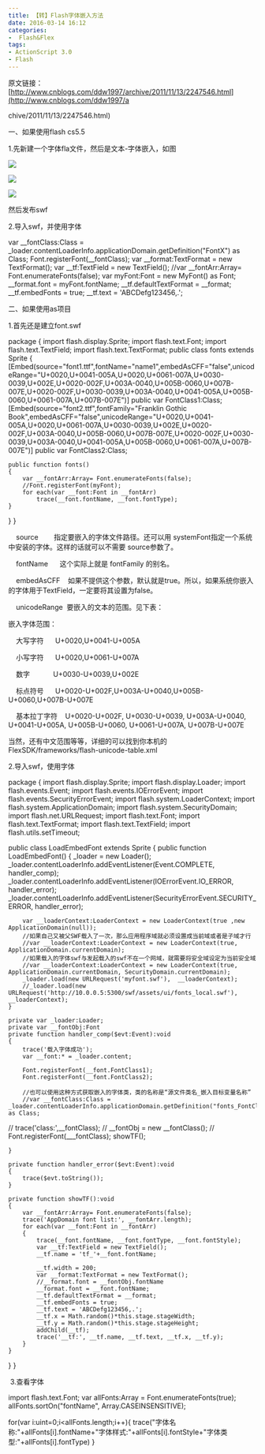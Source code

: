 ```yaml
---
title: 【转】Flash字体嵌入方法
date: 2016-03-14 16:12
categories:
-  Flash&Flex
tags:
- ActionScript 3.0
- Flash
---
```

<div id="sina_keyword_ad_area2" class="articalContent   newfont_family">


原文链接：[http://www.cnblogs.com/ddw1997/archive/2011/11/13/2247546.html](http://www.cnblogs.com/ddw1997/a
<!--more-->
chive/2011/11/13/2247546.html)

一、如果使用flash cs5.5  


1.先新建一个字体fla文件，然后是文本-字体嵌入，如图  

![](http://images.cnblogs.com/cnblogs_com/ddw1997/img/name.PNG)  


![](http://images.cnblogs.com/cnblogs_com/ddw1997/img/as.PNG)  


![](http://images.cnblogs.com/cnblogs_com/ddw1997/img/lib.PNG)  


然后发布swf  

2.导入swf，并使用字体  

var __fontClass:Class = _loader.contentLoaderInfo.applicationDomain.getDefinition("FontX") as Class;
Font.registerFont(__fontClass);
var __format:TextFormat = new TextFormat();
var __tf:TextField = new TextField();
//var __fontArr:Array= Font.enumerateFonts(false);
var myFont:Font = new MyFont() as Font;
__format.font = myFont.fontName;
__tf.defaultTextFormat = __format;
__tf.embedFonts = true;
__tf.text = 'ABCDefg123456,.';


二、如果使用as项目  


1.首先还是建立font.swf  

package
{
import flash.display.Sprite;
import flash.text.Font;
import flash.text.TextField;
import flash.text.TextFormat;
public class fonts extends Sprite
{
    [Embed(source="font1.ttf",fontName="name1",embedAsCFF="false",unicodeRange="U+0020,U+0041-005A,U+0020,U+0061-007A,U+0030-0039,U+002E,U+0020-002F,U+003A-0040,U+005B-0060,U+007B-007E,U+0020-002F,U+0030-0039,U+003A-0040,U+0041-005A,U+005B-0060,U+0061-007A,U+007B-007E")]
    public var FontClass1:Class;
    [Embed(source="font2.ttf",fontFamily="Franklin Gothic Book",embedAsCFF="false",unicodeRange="U+0020,U+0041-005A,U+0020,U+0061-007A,U+0030-0039,U+002E,U+0020-002F,U+003A-0040,U+005B-0060,U+007B-007E,U+0020-002F,U+0030-0039,U+003A-0040,U+0041-005A,U+005B-0060,U+0061-007A,U+007B-007E")]
    public var FontClass2:Class;

    public function fonts()
    {
        var __fontArr:Array= Font.enumerateFonts(false);
        //Font.registerFont(myFont);
        for each(var __font:Font in __fontArr)
            trace(__font.fontName, __font.fontType);
    }
}
}


    source        指定要嵌入的字体文件路径。还可以用 systemFont指定一个系统中安装的字体。这样的话就可以不需要 source参数了。  

    fontName      这个实际上就是 fontFamily 的别名。  

    embedAsCFF    如果不提供这个参数，默认就是true。所以，如果系统你嵌入的字体用于TextField，一定要将其设置为false。  

    unicodeRange  要嵌入的文本的范围。见下表：  


嵌入字体范围：  


    大写字符      U+0020,U+0041-U+005A  

    小写字符      U+0020,U+0061-U+007A  

    数字            U+0030-U+0039,U+002E  

    标点符号      U+0020-U+002F,U+003A-U+0040,U+005B-U+0060,U+007B-U+007E  

    基本拉丁字符    U+0020-U+002F, U+0030-U+0039, U+003A-U+0040, U+0041-U+005A, U+005B-U+0060, U+0061-U+007A, U+007B-U+007E  


当然，还有中文范围等等，详细的可以找到你本机的 FlexSDK/frameworks/flash-unicode-table.xml  


2.导入swf，使用字体  

package
{
import flash.display.Sprite;
import flash.display.Loader;
import flash.events.Event;
import flash.events.IOErrorEvent;
import flash.events.SecurityErrorEvent;
import flash.system.LoaderContext;
import flash.system.ApplicationDomain;
import flash.system.SecurityDomain;
import flash.net.URLRequest;
import flash.text.Font;
import flash.text.TextFormat;
import flash.text.TextField;
import flash.utils.setTimeout;

public class LoadEmbedFont extends Sprite
{
    public function LoadEmbedFont()
    {
        _loader = new Loader();
        _loader.contentLoaderInfo.addEventListener(Event.COMPLETE, handler_comp);
        _loader.contentLoaderInfo.addEventListener(IOErrorEvent.IO_ERROR, handler_error);
        _loader.contentLoaderInfo.addEventListener(SecurityErrorEvent.SECURITY_ERROR, handler_error);

        var __loaderContext:LoaderContext = new LoaderContext(true ,new ApplicationDomain(null));
        //如果自己又被父SWF载入了一次，那么应用程序域就必须设置成当前域或者是子域才行
        //var __loaderContext:LoaderContext = new LoaderContext(true, ApplicationDomain.currentDomain);
        //如果载入的字体swf与发起载入的swf不在一个网域，就需要将安全域设定为当前安全域
        //var __loaderContext:LoaderContext = new LoaderContext(true, ApplicationDomain.currentDomain, SecurityDomain.currentDomain);
        _loader.load(new URLRequest('myfont.swf'),  __loaderContext);
        //_loader.load(new URLRequest('http://10.0.0.5:5300/swf/assets/ui/fonts_local.swf'),  __loaderContext);
    }

    private var _loader:Loader;
    private var __fontObj:Font
    private function handler_comp($evt:Event):void
    {
        trace('载入字体成功');
        var __font:* = _loader.content;

        Font.registerFont(__font.FontClass1);
        Font.registerFont(__font.FontClass2);

        //也可以使用这种方式获取嵌入的字体类，类的名称是“源文件类名_嵌入目标变量名称”
        //var __fontClass:Class = _loader.contentLoaderInfo.applicationDomain.getDefinition("fonts_FontClass1") as Class;
//        trace('class:',__fontClass);
//        __fontObj = new __fontClass();
//        Font.registerFont(___fontClass);
        showTF();
        
    }

    private function handler_error($evt:Event):void
    {
        trace($evt.toString());
    }

    private function showTF():void
    {
        var __fontArr:Array= Font.enumerateFonts(false);
        trace('AppDomain font list:', __fontArr.length);
        for each(var __font:Font in __fontArr)
        {
            trace(__font.fontName, __font.fontType, __font.fontStyle);
            var __tf:TextField = new TextField();
            __tf.name = 'tf_'+__font.fontName;

            __tf.width = 200;
            var __format:TextFormat = new TextFormat();
            //__format.font = __fontObj.fontName
            __format.font = __font.fontName;
            __tf.defaultTextFormat = __format;
            __tf.embedFonts = true;
            __tf.text = 'ABCDefg123456,.';
            __tf.x = Math.random()*this.stage.stageWidth;
            __tf.y = Math.random()*this.stage.stageHeight;
            addChild(__tf);
            trace('__tf:', __tf.name, __tf.text, __tf.x, __tf.y);
        }
    }
}
}


 3.查看字体  

import flash.text.Font;
var allFonts:Array = Font.enumerateFonts(true);
allFonts.sortOn("fontName", Array.CASEINSENSITIVE);

for(var i:uint=0;i<allFonts.length;i++){
        trace("字体名称:"+allFonts[i].fontName+"字体样式:"+allFonts[i].fontStyle+"字体类型:"+allFonts[i].fontType)
}

</div>